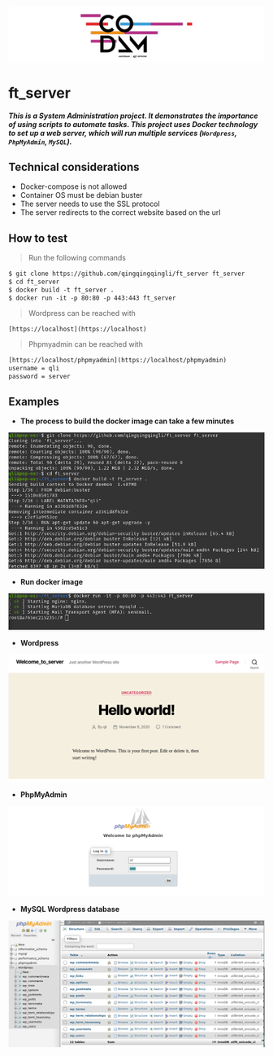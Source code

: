 [![Logo](https://github.com/qingqingqingli/readme_images/blob/master/codam_logo_1.png)](https://github.com/qingqingqingli/ft_server)

# ft_server
***This is a System Administration project. It demonstrates the importance of using scripts to automate tasks. This project uses Docker technology to set up a web server, which will run multiple services (```Wordpress```, ```PhpMyAdmin```, ```MySQL```).***

## Technical considerations

- Docker-compose is not allowed
- Container OS must be debian buster
- The server needs to use the SSL protocol
- The server redirects to the correct website based on the url

## How to test
> Run the following commands

```shell
$ git clone https://github.com/qingqingqingli/ft_server ft_server
$ cd ft_server
$ docker build -t ft_server .
$ docker run -it -p 80:80 -p 443:443 ft_server
```

> Wordpress can be reached with

```shell
[https://localhost](https://localhost)
```

> Phpmyadmin can be reached with

```shell
[https://localhost/phpmyadmin](https://localhost/phpmyadmin)
username = qli
password = server
```

## Examples

- **The process to build the docker image can take a few minutes**

![ft_server_1](https://github.com/qingqingqingli/readme_images/blob/master/ft_server_1.png)

- **Run docker image**

![ft_server_2](https://github.com/qingqingqingli/readme_images/blob/master/ft_server_2.png)

- **Wordpress**

![ft_server_wordpress](https://github.com/qingqingqingli/readme_images/blob/master/ft_server_wordpress.png)

- **PhpMyAdmin**

![ft_server_pma_0](https://github.com/qingqingqingli/readme_images/blob/master/ft_server_pma_0.png)

- **MySQL Wordpress database**

![ft_server_pma_2](https://github.com/qingqingqingli/readme_images/blob/master/ft_server_pma_2.png)
